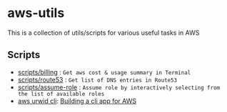 # aws-utils
This is a collection of utils/scripts for various useful tasks in AWS

## Scripts
- [scripts/billing](scripts/billing/) : `Get aws cost & usage summary in Terminal`
- [scripts/route53](scripts/route53/) : `Get list of DNS entries in Route53`
- [scripts/assume-role](scripts/assume-role/) : `Assume role by interactively selecting from the list of available roles`
- [aws urwid cli](https://github.com/cibinmathew/aws-urwid-cli): [Building a cli app for AWS](https://medium.com/@cibin.mathew/building-a-cli-app-for-aws-6ebbe9a3881e)
